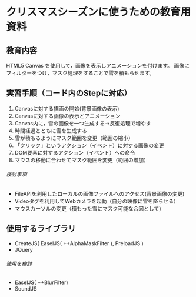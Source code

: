 # クリスマスシーズンに使うための教育用資料
## 教育内容
HTML5 Canvas を使用して，画像を表示しアニメーションを付けます。
画像にフィルターをつけ，マスク処理をすることで雪を積もらせます。

## 実習手順（コード内のStepに対応）
1. Canvasに対する描画の開始(背景画像の表示)
2. Canvasに対する画像の表示とアニメーション
 1. Canvas内に，雪の画像を一つ生成する→反復処理で増やす
 2. 時間経過とともに雪を生成する
3. 雪が積もるようにマスク範囲を変更（範囲の縮小）
4. 「クリック」というアクション（イベント）に対する画像の変更
5. DOM要素に対するアクション（イベント）への命令
6. マウスの移動に合わせてマスク範囲を変更（範囲の増加）
###### 検討事項
* FileAPIを利用したローカルの画像ファイルへのアクセス(背景画像の変更)
* Videoタグを利用してWebカメラを起動（自分の映像に雪を降らせる）
* マウスカーソルの変更（積もった雪にマスク可能な合図として）

## 使用するライブラリ
* CreateJS( EaselJS( ++AlphaMaskFilter ), PreloadJS )
* JQuery
###### 使用を検討
* EaselJS( ++BlurFilter)
* SoundJS
